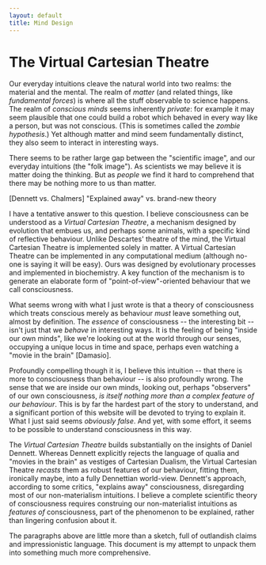 ```yaml
---
layout: default
title: Mind Design
---
```


# The Virtual Cartesian Theatre

Our everyday intuitions cleave the natural world into two realms: the
material and the mental. The realm of _matter_ (and related things, like
_fundamental forces_) is where all the stuff observable to science
happens. The realm of _conscious minds_ seems inherently _private_: for
example it may seem plausible that one could build a robot which behaved
in every way like a person, but was not conscious. (This is sometimes
called the _zombie hypothesis_.) Yet although matter and mind seem
fundamentally distinct, they also seem to interact in interesting ways.

There seems to be rather large gap between the "scientific image", and
our everyday intuitions (the "folk image"). As scientists we may believe
it is matter doing the thinking. But as _people_ we find it hard to
comprehend that there may be nothing more to us than matter.

[Dennett vs. Chalmers] "Explained away" vs. brand-new theory

I have a tentative answer to this question. I believe consciousness can
be understood as a _Virtual Cartesian Theatre_, a mechanism designed by
evolution that embues us, and perhaps some animals, with a specific kind
of reflective behaviour. Unlike Descartes' theatre of the mind, the
Virtual Cartesian Theatre is implemented solely in matter. A Virtual
Cartesian Theatre can be implemented in any computational medium
(although no-one is saying it will be easy). Ours was designed by
evolutionary processes and implemented in biochemistry. A key function
of the mechanism is to generate an elaborate form of
"point-of-view"-oriented behaviour that we call consciousness.

What seems wrong with what I just wrote is that a theory of
consciousness which treats conscious merely as behaviour _must_ leave
something out, almost by definition. The _essence_ of consciousness --
the interesting bit -- isn't just that we _behave_ in interesting ways.
It is the feeling of being "inside our own minds", like we're looking
out at the world through our senses, occupying a unique locus in time
and space, perhaps even watching a "movie in the brain" [Damasio].

Profoundly compelling though it is, I believe this intuition -- that
there is more to consciousness than behaviour -- is also profoundly
wrong. The sense that we are inside our own minds, looking out, perhaps
"observers" of our own consciousness, _is itself nothing more than a
complex feature of our behaviour_. This is by far the hardest part of
the story to understand, and a significant portion of this website will
be devoted to trying to explain it. What I just said seems _obviously
false_. And yet, with some effort, it seems to be possible to understand
consciousness in this way.

The _Virtual Cartesian Theatre_ builds substantially on the insights of
Daniel Dennett. Whereas Dennett explicitly rejects the language of
qualia and "movies in the brain" as vestiges of Cartesian Dualism, the
Virtual Cartesian Theatre _recasts_ them as robust features of our
behaviour, fitting them, ironically maybe, into a fully Dennettian
world-view. Dennett's approach, according to some critics, "explains
away" consciousness, disregarding most of our non-materialism
intuitions. I believe a complete scientific theory of consciousness
requires construing our non-materialist intuitions as _features of_
consciousness, part of the phenomenon to be explained, rather than
lingering confusion about it.

The paragraphs above are little more than a sketch, full of outlandish
claims and impressionistic language. This document is my attempt to
unpack them into something much more comprehensive.
